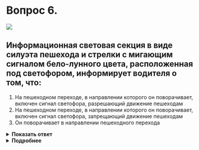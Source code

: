 # Вопрос 6.

![](https://s.drom.ru/i24280/pdd/tickets/2016/1681008860.jpg)

## Информационная световая секция в виде силуэта пешехода и стрелки с мигающим сигналом бело-лунного цвета, расположенная под светофором, информирует водителя о том, что:

1. На пешеходном переходе, в направлении которого он поворачивает, включен сигнал светофора, разрешающий движение пешеходам
2. На пешеходном переходе, в направлении которого он поворачивает, включен сигнал светофора, запрещающий движение пешеходам
3. Он поворачивает в направлении пешеходного перехода

<details>
<summary><b>Показать ответ</b></summary>
Правильный ответ: 1
</details>
<details>
<summary><b>Подробнее</b></summary>
Информационная световая секция в виде силуэта пешехода и стрелки с мигающим сигналом бело-лунного цвета, расположенная под светофором, информирует водителя о том, что на пешеходном переходе, в направлении которого он поворачивает, включен сигнал светофора, разрешающий движение пешеходам. Направление стрелки указывает на пешеходный переход, на котором включен сигнал светофора, разрешающий движение пешеходам (п. 6.4).
</details>